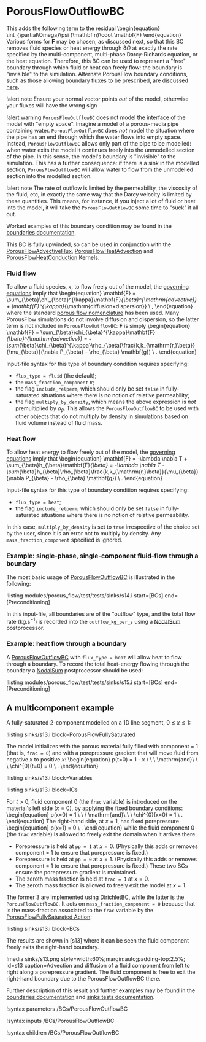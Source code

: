 # PorousFlowOutflowBC

This adds the following term to the residual
\begin{equation}
\int_{\partial\Omega}\psi {\mathbf n}\cdot \mathbf{F}
\end{equation}
Various forms for $\mathbf{F}$ may be chosen, as discussed next, so that this BC removes fluid species or heat energy through $\partial\Omega$ at exactly the rate specified by the multi-component, multi-phase Darcy-Richards equation, or the heat equation.  Therefore, this BC can be used to represent a "free" boundary through which fluid or heat can freely flow: the boundary is "invisible" to the simulation.  Alternate PorousFlow boundary conditions, such as those allowing boundary fluxes to be prescribed, are discussed [here](boundaries.md).

!alert note
Ensure your normal vector points *out* of the model, otherwise your fluxes will have the wrong sign

!alert warning
`PorousFlowOutflowBC` does not model the interface of the model with "empty space".  Imagine a model of a porous-media pipe containing water.  `PorousFlowOutflowBC` does *not* model the situation where the pipe has an end through which the water flows into empty space.  Instead, `PorousFlowOutflowBC` allows only part of the pipe to be modelled: when water exits the model it continues freely into the unmodelled section of the pipe.  In this sense, the model's boundary is "invisible" to the simulation.  This has a further consequence: if there is a sink in the modelled section, `PorousFlowOutflowBC` will allow water to flow from the unmodelled section into the modelled section.

!alert note
The rate of outflow is limited by the permeability, the viscosity of the fluid, etc, in exactly the same way that the Darcy velocity is limited by these quantities.  This means, for instance, if you inject a lot of fluid or heat into the model, it will take the `PorousFlowOutflowBC` some time to "suck" it all out.

Worked examples of this boundary condition may be found in the [boundaries documentation](boundaries.md).

This BC is fully upwinded, so can be used in conjunction with the [PorousFlowAdvectiveFlux](PorousFlowAdvectiveFlux.md), [PorousFlowHeatAdvection](PorousFlowHeatAdvection.md) and [PorousFlowHeatConduction](PorousFlowHeatConduction.md) Kernels.

### Fluid flow

To allow a fluid species, $\kappa$, to flow freely out of the model, the [governing equations](governing_equations.md) imply that
\begin{equation}
\mathbf{F} = \sum_{\beta}\chi_{\beta}^{\kappa}\mathbf{F}_{\beta}^{\mathrm{advective}} + \mathbf{F}^{\kappa}_{\mathrm{diffusion+dispersion}} \ ,
\end{equation}
where the standard [porous flow nomenclature](/porous_flow/nomenclature.md) has been used.  Many PorousFlow simulations do not involve diffusion and dispersion, so the latter term is not included in `PorousFlowOutflowBC`: $\mathbf{F}$ is simply
\begin{equation}
\mathbf{F} = \sum_{\beta}\chi_{\beta}^{\kappa}\mathbf{F}_{\beta}^{\mathrm{advective}} = -\sum_{\beta}\chi_{\beta}^{\kappa}\rho_{\beta}\frac{k\,k_{\mathrm{r,}\beta}}{\mu_{\beta}}(\nabla
P_{\beta} - \rho_{\beta} \mathbf{g}) \ .
\end{equation}

Input-file syntax for this type of boundary condition requires specifying:

- `flux_type = fluid` (the default);
- the `mass_fraction_component` $\kappa$;
- the flag `include_relperm`, which should only be set `false` in fully-saturated situations where there is no notion of relative permeability;
- the flag `multiply_by_density`, which means the above expression is *not* premultiplied by $\rho_{\beta}$.  This allows the `PorousFlowOutflowBC` to be used with other objects that do not multiply by density in simulations based on fluid volume instead of fluid mass.

### Heat flow

To allow heat energy to flow freely out of the model, the [governing equations](governing_equations.md) imply that
\begin{equation}
\mathbf{F} = -\lambda \nabla T + \sum_{\beta}h_{\beta}\mathbf{F}_{\beta} = -\lambda \nabla T - \sum_{\beta}h_{\beta}\rho_{\beta}\frac{k\,k_{\mathrm{r,}\beta}}{\mu_{\beta}}(\nabla
P_{\beta} - \rho_{\beta} \mathbf{g}) \ .
\end{equation}

Input-file syntax for this type of boundary condition requires specifying:

- `flux_type = heat`;
- the flag `include_relperm`, which should only be set `false` in fully-saturated situations where there is no notion of relative permeability.

In this case, `multiply_by_density` is set to `true` irrespective of the choice set by the user, since it is an error not to multiply by density.  Any `mass_fraction_component` specified is ignored.


### Example: single-phase, single-component fluid-flow through a boundary

The most basic usage of [PorousFlowOutflowBC](PorousFlowOutflowBC.md) is illustrated in the following:

!listing modules/porous_flow/test/tests/sinks/s14.i start=[BCs] end=[Preconditioning]

In this input-file, all boundaries are of the "outflow" type, and the total flow rate (kg.s$^{-1}$) is recorded into the `outflow_kg_per_s` using a [NodalSum](NodalSum.md) postprocessor.


### Example: heat flow through a boundary

A [PorousFlowOutflowBC](PorousFlowOutflowBC.md) with `flux_type = heat` will allow heat to flow through a boundary.  To record the total heat-energy flowing through the boundary a [NodalSum](NodalSum.md) postprocessor should be used:

!listing modules/porous_flow/test/tests/sinks/s15.i start=[BCs] end=[Preconditioning]


## A multicomponent example

A fully-saturated 2-component modelled on a 1D line segment, $0\leq x \leq 1$:

!listing sinks/s13.i block=PorousFlowFullySaturated

The model initializes with the porous material fully filled with component = 1 (that is, `frac = 0`) and with a porepressure gradient that will move fluid from negative $x$ to positive $x$:
\begin{equation}
p(t=0) = 1 - x \ \ \ \mathrm{and}\ \ \ \chi^{0}(t=0) = 0 \ .
\end{equation}

!listing sinks/s13.i block=Variables

!listing sinks/s13.i block=ICs

For $t>0$, fluid component $0$ (the `frac` variable) is introduced on the material's left
side ($x=0$), by applying the fixed boundary conditions:
\begin{equation}
p(x=0) = 1 \ \ \ \mathrm{and}\ \ \ \chi^{0}(x=0) = 1 \ .
\end{equation}
The right-hand side, at $x=1$, has fixed porepressure
\begin{equation}
p(x=1) = 0 \ .
\end{equation}
while the fluid component $0$ (the `frac` variable) is allowed to freely exit the domain when it arrives there.

- Porepressure is held at `pp = 1` at $x=0$.  (Physically this adds or removes component = 1 to ensure that porepressure is fixed.)
- Porepressure is held at `pp = 0` at $x=1$.  (Physically this adds or removes component = 1 to ensure that porepressure is fixed.)  These two BCs ensure the porepressure gradient is maintained.
- The zeroth mass fraction is held at `frac = 1` at $x=0$.
- The zeroth mass fraction is allowed to freely exit the model at $x=1$.

The former 3 are implemented using [DirichletBC](DirichletBC.md), while the latter is the `PorousFlowOutflowBC`.  It acts on `mass_fraction_component = 0` because that is the mass-fraction associated to the `frac` variable by the [PorousFlowFullySaturated Action](PorousFlowFullySaturated.md):

!listing sinks/s13.i block=BCs

The results are shown in [s13] where it can be seen the fluid component freely exits the right-hand boundary.

!media sinks/s13.png
	style=width:60%;margin:auto;padding-top:2.5%;
	id=s13
	caption=Advection and diffusion of a fluid component from left to right along a porepressure gradient.  The fluid component is free to exit the right-hand boundary due to the PorousFlowOutflowBC there.

Further description of this result and further examples may be found in the [boundaries documentation](boundaries.md) and [sinks tests documentation](sinks_tests.md).


!syntax parameters /BCs/PorousFlowOutflowBC

!syntax inputs /BCs/PorousFlowOutflowBC

!syntax children /BCs/PorousFlowOutflowBC

